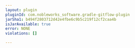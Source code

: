 ```yaml
---
layout: plugin
pluginId: com.nobleworks_software.gradle-gitflow-plugin
jarSha1: b494f2803712d42e4fbe6c9b5c219f12cf2caa4b
isJarAvailable: true
error: NONE
violations: []

---
```

